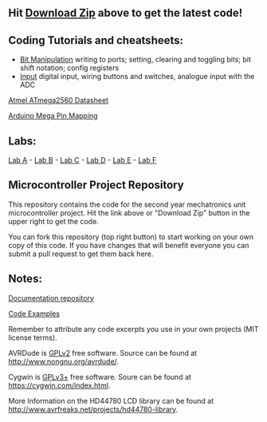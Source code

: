 ## Hit [Download Zip](https://github.com/mxeng/mcp/archive/master.zip) above to get the latest code!

## Coding Tutorials and cheatsheets:
- [Bit Manipulation](https://github.com/mxeng/mcp-docs/blob/master/bit_manipulation.md) writing to ports; setting, clearing and toggling bits; bit shift notation; config registers
- [Input](https://github.com/mxeng/mcp-docs/blob/master/input.md) digital input, wiring buttons and switches, analogue input with the ADC

[Atmel ATmega2560 Datasheet](http://www.atmel.com/Images/Atmel-2549-8-bit-AVR-Microcontroller-ATmega640-1280-1281-2560-2561_datasheet.pdf)

[Arduino Mega Pin Mapping](https://www.arduino.cc/en/uploads/Hacking/PinMap2560big.png)

## Labs:
[Lab A](https://github.com/mxeng/mcp-docs/blob/master/labs/lab-a.md) -
[Lab B](https://github.com/mxeng/mcp-docs/blob/master/labs/lab-b.md) - 
[Lab C](https://github.com/mxeng/mcp-docs/blob/master/labs/lab-c.md) -
[Lab D](https://github.com/mxeng/mcp-docs/blob/master/labs/lab-d.md) -
[Lab E](https://github.com/mxeng/mcp-docs/blob/master/labs/lab-e.md) -
[Lab F](https://github.com/mxeng/mcp-docs/blob/master/labs/lab-f.md)

## Microcontroller Project Repository
This repository contains the code for the second year mechatronics unit microcontroller project. Hit the link above or "Download Zip" button in the upper right to get the code.

You can fork this repository (top right button) to start working on your own copy of this code.
If you have changes that will benefit everyone you can submit a pull request to get them back here.

## Notes:
[Documentation repository](https://github.com/mxeng/mcp-docs)

[Code Examples](https://github.com/mxeng/mcp-docs/tree/master/code-examples)

Remember to attribute any code excerpts you use in your own projects (MIT license terms).

AVRDude is [GPLv2](http://www.gnu.org/licenses/old-licenses/gpl-2.0.en.html) free software. Source can be found at http://www.nongnu.org/avrdude/.

Cygwin is [GPLv3+](http://www.gnu.org/licenses/gpl-3.0.en.html) free software. Soure can be found at https://cygwin.com/index.html.

More Information on the HD44780 LCD library can be found at http://www.avrfreaks.net/projects/hd44780-library.
